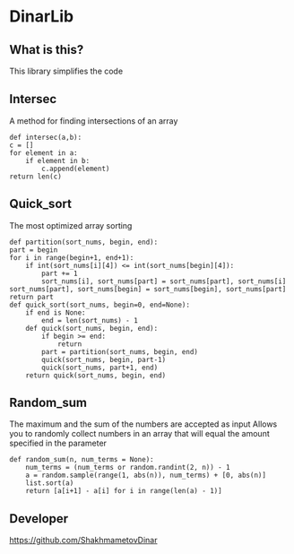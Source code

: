 # DinarLib #
## What is this? ##

This library simplifies the code

## Intersec ##

A method for finding intersections of an array

    def intersec(a,b):
    c = []
    for element in a:
        if element in b:
            c.append(element)
    return len(c)

## Quick_sort ##

The most optimized array sorting

    def partition(sort_nums, begin, end):
    part = begin
    for i in range(begin+1, end+1):
        if int(sort_nums[i][4]) <= int(sort_nums[begin][4]):
            part += 1
            sort_nums[i], sort_nums[part] = sort_nums[part], sort_nums[i]
    sort_nums[part], sort_nums[begin] = sort_nums[begin], sort_nums[part]
    return part
    def quick_sort(sort_nums, begin=0, end=None):
        if end is None:
            end = len(sort_nums) - 1
        def quick(sort_nums, begin, end):
            if begin >= end:
                return
            part = partition(sort_nums, begin, end)
            quick(sort_nums, begin, part-1)
            quick(sort_nums, part+1, end)
        return quick(sort_nums, begin, end)

## Random_sum ##

The maximum and the sum of the numbers are accepted as input
Allows you to randomly collect numbers in an array that will equal the amount specified in the parameter

    def random_sum(n, num_terms = None):
        num_terms = (num_terms or random.randint(2, n)) - 1
        a = random.sample(range(1, abs(n)), num_terms) + [0, abs(n)]
        list.sort(a)
        return [a[i+1] - a[i] for i in range(len(a) - 1)]

## Developer ##

https://github.com/ShakhmametovDinar